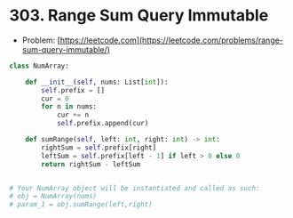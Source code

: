 # 303. Range Sum Query Immutable

- Problem: [https://leetcode.com](https://leetcode.com/problems/range-sum-query-immutable/)

```python
class NumArray:

    def __init__(self, nums: List[int]):
        self.prefix = []
        cur = 0
        for n in nums:
            cur += n
            self.prefix.append(cur)

    def sumRange(self, left: int, right: int) -> int:
        rightSum = self.prefix[right]
        leftSum = self.prefix[left - 1] if left > 0 else 0
        return rightSum - leftSum


# Your NumArray object will be instantiated and called as such:
# obj = NumArray(nums)
# param_1 = obj.sumRange(left,right)
```